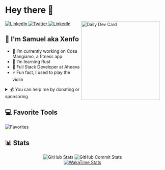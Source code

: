 # Hey there 👋

<div align="left">
  <a href="https://linkedin.com/in/samuel-corsi-house" target="_blank" rel="noreferrer">
    <img
      src="https://img.shields.io/badge/LinkedIn-%230077B5.svg?logo=linkedin&logoColor=white&style=for-the-badge"
      alt="LinkedIn"
    />
  </a>
  <a href="https://twitter.com/xenfodev" target="_blank" rel="noreferrer">
    <img
      src="https://img.shields.io/badge/Twitter-%231DA1F2.svg?logo=Twitter&logoColor=white&style=for-the-badge"
      alt="Twitter"
    />
  </a>
  <a href="https://stackoverflow.com/users/12584990" target="_blank" rel="noreferrer">
    <img
      src="https://img.shields.io/badge/-Stackoverflow-FE7A16?logo=stack-overflow&logoColor=white&style=for-the-badge"
      alt="LinkedIn"
    />
  </a>

  <a href="https://app.daily.dev/xenfo" target="_blank" rel="noreferrer">
    <img
      src="https://api.daily.dev/devcards/v2/5zRbSNcYOP60PVmlUr8pJ.png?type=default&r=ktv"
      alt="Daily Dev Card"
      width="256"
      align="right"
    />
  </a>
</div>

## 💫 I'm Samuel aka Xenfo

- 🔭 I’m currently working on Cosa Mangiamo, a fitness app
- 🌱 I’m learning Rust
- 🏢 Full Stack Developer at Aheeva
- ⚡ Fun fact, I used to play the violin

<details>
  <summary>💰 You can help me by donating or sponsoring</summary>

  [![Ko-Fi](https://img.shields.io/badge/Ko--fi-F16061?style=for-the-badge&logo=ko-fi&logoColor=white)](https://ko-fi.com/xenfo)
  [![Github Sponsors](https://img.shields.io/badge/sponsor-30363D?style=for-the-badge&logo=GitHub-Sponsors&logoColor=#EA4AAA)](https://github.com/sponsors/Xenfo)
</details>

## 💻 Favorite Tools

![Favorites](https://skillicons.dev/icons?i=typescript,rust,go,prisma,nextjs,tailwind,docker,vercel)

## 📊 Stats

<div align="center">
  <img
    src="https://github-readme-stats.vercel.app/api?username=Xenfo&hide_border=true&include_all_commits=true&count_private=true&show_icons=true&bg_color=222436&text_color=c8d3f5&icon_color=86e1fc&title_color=82aaff&border_radius=10"
    alt="GitHub Stats"
  />
  <img
    src="https://github-readme-streak-stats.herokuapp.com/?user=Xenfo&hide_border=true&background=222436&currStreakNum=c8d3f5&sideNums=c8d3f5&currStreakLabel=c8d3f5&sideLabels=c8d3f5&ring=82aaff&fire=86e1fc&dates=a9b8e8&border_radius=10"
    alt="GitHub Commit Stats"
  />
</div>
<div align="center">
  <a href="https://wakatime.com/@Xenfo" target="_blank" rel="noreferrer">
    <img
      src="https://github-readme-stats.vercel.app/api/wakatime?username=Xenfo&langs_count=5&hide_border=true&bg_color=222436&text_color=c8d3f5&title_color=82aaff&border_radius=10"
      alt="WakaTime Stats"
    />
  </a>
</div>
